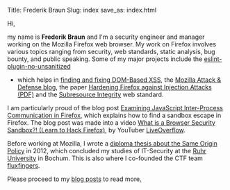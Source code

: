 Title: Frederik Braun
Slug: index
save_as: index.html

Hi,

my name is <strong class="noboldstrong">Frederik Braun</strong> and I'm a
security engineer and manager working on the Mozilla Firefox web browser. My
work on Firefox involves various topics ranging from security, web standards,
static analysis, bug bounty, and public speaking. Some of my major projects
include the
[eslint-plugin-no-unsanitized](https://github.com/mozilla/eslint-plugin-no-unsanitized/)
- which helps in [finding and fixing DOM-Based
XSS](https://frederik-braun.com/finding-and-fixing-dom-based-xss-with-static-analysis.html), the [Mozilla Attack & Defense blog](https://blog.mozilla.org/attack-and-defense/),
the paper [Hardening Firefox against Injection Attacks
(PDF)](/publications/hardening_paper.pdf) and the [Subresource
Integrity](https://developer.mozilla.org/en-US/docs/Web/Security/Subresource_Integrity)
web standard.

I am particularly proud of the blog post [Examining JavaScript Inter-Process
Communication in
Firefox](https://blog.mozilla.org/attack-and-defense/2021/04/27/examining-javascript-inter-process-communication-in-firefox/),
which explains how to find a sandbox escape in Firefox.
The blog post was made into a video [What is a Browser Security Sandbox?! (Learn to Hack Firefox)](https://www.youtube.com/watch?v=StQ_6juJlZY&t=0s), by YouTuber [LiveOverflow](https://www.youtube.com/@LiveOverflow).

<!-- I also co-authored a whitepaper about [the benefits of the X-Frame-Options
security header](xfo-clickjacking.pdf) with [Mario
Heiderich](http://heideri.ch/). It mostly shows attacks and techniques against
website that _can_ be framed and I now believe that a Content Security Policy
with `frame-ancestors: none` is just as good. -->

Before working at Mozilla, I wrote a [diploma thesis about the Same Origin
Policy](/publications/thesis/Thesis-Origin_Policy_Enforcement_in_Modern_Browsers.pdf) in 2012, which concluded my
studies of IT-Security at the [Ruhr University](https://www.rub.de/) in Bochum.
This is also where I co-founded the CTF team
[fluxfingers](https://fluxfingers.net).

Please proceed to my [blog posts](archives.html) to read more<a rel="me"
href="https://social.security.plumbing/@freddy">.</a>
